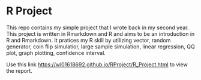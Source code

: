 # R Project
This repo contains my simple project that I wrote back in my second year. This project is written in Rmarkdown and R and aims to be an introduction in R and Rmarkdown. It pratices my R skill by utilizing vector, random generator, coin flip simulatior, large sample simulation, linear regression, QQ plot, graph plotting, confidence interval.

Use this link https://wl01618692.github.io/RProject/R_Project.html to view the report.
